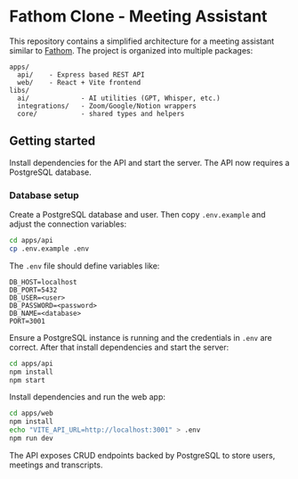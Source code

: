 # Fathom Clone - Meeting Assistant

This repository contains a simplified architecture for a meeting assistant similar to [Fathom](https://fathom.video). The project is organized into multiple packages:

```
apps/
  api/    - Express based REST API
  web/    - React + Vite frontend
libs/
  ai/             - AI utilities (GPT, Whisper, etc.)
  integrations/   - Zoom/Google/Notion wrappers
  core/           - shared types and helpers
```

## Getting started

Install dependencies for the API and start the server. The API now requires a PostgreSQL database.

### Database setup

Create a PostgreSQL database and user. Then copy `.env.example` and adjust the connection variables:

```bash
cd apps/api
cp .env.example .env
```
The `.env` file should define variables like:

```
DB_HOST=localhost
DB_PORT=5432
DB_USER=<user>
DB_PASSWORD=<password>
DB_NAME=<database>
PORT=3001
```

Ensure a PostgreSQL instance is running and the credentials in `.env` are correct. After that install dependencies and start the server:

```bash
cd apps/api
npm install
npm start
```

Install dependencies and run the web app:

```bash
cd apps/web
npm install
echo "VITE_API_URL=http://localhost:3001" > .env
npm run dev
```

The API exposes CRUD endpoints backed by PostgreSQL to store users, meetings and transcripts.
